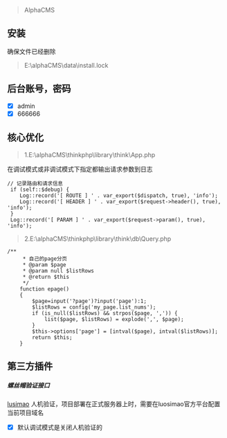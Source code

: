 > AlphaCMS
## 安装
确保文件已经删除
> E:\alphaCMS\data\install.lock
## 后台账号，密码
- [x] admin 
- [x] 666666
## 核心优化
> 1.E:\alphaCMS\thinkphp\library\think\App.php

在调试模式或非调试模式下指定都输出请求参数到日志
```
// 记录路由和请求信息
 if (self::$debug) {
    Log::record('[ ROUTE ] ' . var_export($dispatch, true), 'info');
    Log::record('[ HEADER ] ' . var_export($request->header(), true), 'info');
 }
 Log::record('[ PARAM ] ' . var_export($request->param(), true), 'info');
```

> 2.E:\alphaCMS\thinkphp\library\think\db\Query.php


```
/**
     * 自己的page分页
     * @param $page
     * @param null $listRows
     * @return $this
     */
    function epage()
    {
        $page=input('?page')?input('page'):1;
        $listRows = config('my_page.list_nums');
        if (is_null($listRows) && strpos($page, ',')) {
            list($page, $listRows) = explode(',', $page);
        }
        $this->options['page'] = [intval($page), intval($listRows)];
        return $this;
    }
```
## 第三方插件
##### 螺丝帽验证接口
[lusimao](https://luosimao.com/service/sms)
人机验证，项目部署在正式服务器上时，需要在luosimao官方平台配置当前项目域名
- [x] 默认调试模式是关闭人机验证的